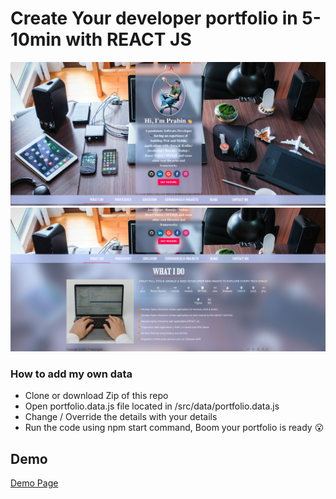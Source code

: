 # Create Your developer portfolio in 5-10min with REACT JS
<img src="./gitImage/frontImage.png">
<img src="./gitImage/whatIdo.png">
<div>
<h3>How to add my own data</h3>
<ul>
<li>Clone or download Zip of this repo</li>
<li>Open portfolio.data.js file located in /src/data/portfolio.data.js</li>
<li>Change / Override the details with your details</li>
<li>Run the code using npm start command, Boom your portfolio is ready 😮 </li>
</ul>
</div>

## Demo

[Demo Page](https://githubprabin143.github.io/developerPortfolioMaker 'Demo Page')